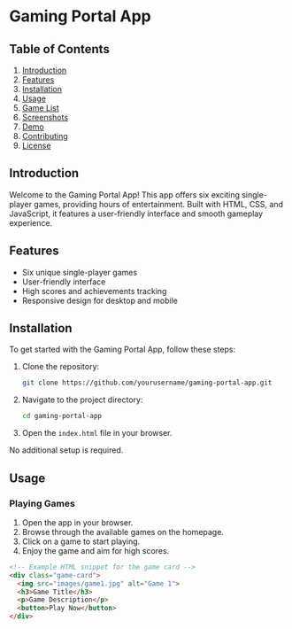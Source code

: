 # Gaming Portal App

## Table of Contents
1. [Introduction](#introduction)
2. [Features](#features)
3. [Installation](#installation)
4. [Usage](#usage)
5. [Game List](#game-list)
6. [Screenshots](#screenshots)
7. [Demo](#demo)
8. [Contributing](#contributing)
9. [License](#license)

## Introduction
Welcome to the Gaming Portal App! This app offers six exciting single-player games, providing hours of entertainment. Built with HTML, CSS, and JavaScript, it features a user-friendly interface and smooth gameplay experience.

## Features
- Six unique single-player games
- User-friendly interface
- High scores and achievements tracking
- Responsive design for desktop and mobile

## Installation
To get started with the Gaming Portal App, follow these steps:

1. Clone the repository:
    ```sh
    git clone https://github.com/yourusername/gaming-portal-app.git
    ```

2. Navigate to the project directory:
    ```sh
    cd gaming-portal-app
    ```

3. Open the `index.html` file in your browser.

No additional setup is required.

## Usage
### Playing Games
1. Open the app in your browser.
2. Browse through the available games on the homepage.
3. Click on a game to start playing.
4. Enjoy the game and aim for high scores.

```html
<!-- Example HTML snippet for the game card -->
<div class="game-card">
  <img src="images/game1.jpg" alt="Game 1">
  <h3>Game Title</h3>
  <p>Game Description</p>
  <button>Play Now</button>
</div>
